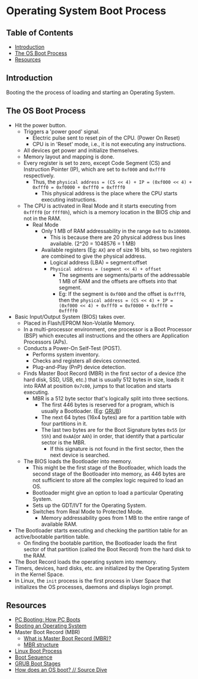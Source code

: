 # Operating System Boot Process

## Table of Contents

-   [Introduction](#introduction)
-   [The OS Boot Process](#the-os-boot-process)
-   [Resources](#resources)

## Introduction

Booting the the process of loading and starting an Operating System.

## The OS Boot Process

-   Hit the power button.
    -   Triggers a 'power good' signal.
        -   Electric pulse sent to reset pin of the CPU. (Power On Reset)
        -   CPU is in 'Reset' mode, i.e., it is not executing any instructions.
    -   All devices get power and initialize themselves.
    -   Memory layout and mapping is done.
    -   Every register is set to zero, except Code Segment (CS) and Instruction Pointer (IP), which are set to `0xf000` and `0xfff0` respectively.
        -   Thus, the `physical address = (CS << 4) + IP = (0xf000 << 4) + 0xfff0 = 0xf0000 + 0xfff0 = 0xffff0`
            -   This physical address is the place where the CPU starts executing instructions.
    -   The CPU is activated in Real Mode and it starts executing from `0xffff0` (or `ffff0h`), which is a memory location in the BIOS chip and not in the RAM.
        -   Real Mode
            -   Only 1 MB of RAM addressability in the range `0x0` to `0x100000`.
                -   This is because there are 20 physical address bus lines available. (2^20 = 1048576 = 1 MB)
            -   Available registers (Eg: `AX`) are of size 16 bits, so two registers are combined to give the physical address.
                -   Logical address (LBA) = segment:offset
                -   `Physical address = (segment << 4) + offset`
                    -   The segments are segments/parts of the addressable 1 MB of RAM and the offsets are offsets into that segment.
                    -   Eg: If the segment is `0xf000` and the offset is `0xfff0`, then the `physical address = (CS << 4) + IP = (0xf000 << 4) + 0xfff0 = 0xf0000 + 0xfff0 = 0xffff0`
-   Basic Input/Output System (BIOS) takes over.
    -   Placed in Flash/EPROM Non-Volatile Memory.
    -   In a multi-processor environment, one processor is a Boot Processor (BSP) which executes all instructions and the others are Application Processors (APs).
    -   Conducts a Power-On Self-Test (POST).
        -   Performs system inventory.
        -   Checks and registers all devices connected.
        -   Plug-and-Play (PnP) device detection.
    -   Finds Master Boot Record (MBR) in the first sector of a device (the hard disk, SSD, USB, etc.) that is usually 512 bytes in size, loads it into RAM at position `0x7c00`, jumps to that location and starts executing.
        -   MBR is a 512 byte sector that's logically split into three sections.
            -   The first 446 bytes is reserved for a program, which is usually a Bootloader. (Eg: [GRUB](https://www.gnu.org/software/grub))
            -   The next 64 bytes (16x4 bytes) are for a partition table with four partitions in it.
            -   The last two bytes are for the Boot Signature bytes `0x55` (or `55h`) and `0xAA`(or `AAh`) in order, that identify that a particular sector is the MBR.
                -   If this signature is not found in the first sector, then the next device is searched.
    -   The BIOS loads the Bootloader into memory.
        -   This might be the first stage of the Bootloader, which loads the second stage of the Bootloader into memory, as 446 bytes are not sufficient to store all the complex logic required to load an OS.
        -   Bootloader might give an option to load a particular Operating System.
        -   Sets up the GDT/IVT for the Operating System.
        -   Switches from Real Mode to Protected Mode.
            -   Memory addressability goes from 1 MB to the entire range of available RAM.
-   The Bootloader starts executing and checking the partition table for an active/bootable partition table.
    -   On finding the bootable partition, the Bootloader loads the first sector of that partition (called the Boot Record) from the hard disk to the RAM.
-   The Boot Record loads the operating system into memory.
-   Timers, devices, hard disks, etc. are initialized by the Operating System in the Kernel Space.
-   In Linux, the `init` process is the first process in User Space that initializes the OS processes, daemons and displays login prompt.

## Resources

-   [PC Booting: How PC Boots](https://www.youtube.com/watch?v=ZplB2v2eMas)
-   [Booting an Operating System](https://www.youtube.com/watch?v=7D4qiFIosWk)
-   Master Boot Record (MBR)
    -   [What is Master Boot Record (MBR)?](https://www.youtube.com/watch?v=1T26DpuKnVs)
    -   [MBR structure](https://superuser.com/a/976163)
-   [Linux Boot Process](https://www.youtube.com/watch?v=ZtVpz5VWjAs)
-   [Boot Sequence](https://wiki.osdev.org/Boot_Sequence)
-   [GRUB Boot Stages](https://www.system-rescue.org/disk-partitioning/Grub-boot-stages)
-   [How does an OS boot? // Source Dive](https://www.youtube.com/watch?v=KkenLT8S9Hs)
